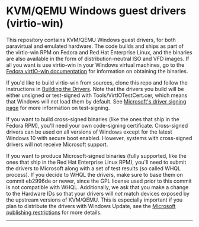 # KVM/QEMU Windows guest drivers (virtio-win) #

This repository contains KVM/QEMU Windows guest drivers, for both
paravirtual and emulated hardware. The code builds and ships as part
of the virtio-win RPM on Fedora and Red Hat Enterprise Linux, and the
binaries are also available in the form of distribution-neutral ISO
and VFD images. If all you want is use virtio-win in your Windows
virtual machines, go to the
[Fedora virtIO-win documentation][fedora-virtio]
for information on obtaining the binaries.

If you'd like to build virtio-win from sources, clone this repo and
follow the instructions in [Building the Drivers][wiki-building].
Note that the drivers you build will be either unsigned or test-signed
with Tools/VirtIOTestCert.cer, which means that Windows will not load
them by default. See [Microsoft's driver signing page][ms-signing]
for more information on test-signing.

If you want to build cross-signed binaries (like the ones that ship in
the Fedora RPM), you'll need your own code-signing certificate.
Cross-signed drivers can be used on all versions of Windows except for
the latest Windows 10 with secure boot enabled. However, systems with
cross-signed drivers will not receive Microsoft support.

If you want to produce Microsoft-signed binaries (fully supported,
like the ones that ship in the Red Hat Enterprise Linux RPM), you'll
need to submit the drivers to Microsoft along with a set of test
results (so called WHQL process). If you decide to WHQL the drivers,
make sure to base them on commit eb2996de or newer, since the GPL
license used prior to this commit is not compatible with WHQL.
Additionally, we ask that you make a change to the Hardware IDs so
that your drivers will *not* match devices exposed by the upstream
versions of KVM/QEMU. This is especially important if you plan to
distribute the drivers with Windows Update, see the 
[Microsoft publishing restrictions][ms-publishing] for more details.

[fedora-virtio]:https://docs.fedoraproject.org/en-US/quick-docs/creating-windows-virtual-machines-using-virtio-drivers/index.html
[wiki-building]:https://github.com/virtio-win/kvm-guest-drivers-windows/wiki/Building-the-drivers-using-Windows-11-21H2-EWDK
[ms-signing]:https://docs.microsoft.com/en-us/windows-hardware/drivers/install/installing-test-signed-driver-packages
[ms-publishing]:https://docs.microsoft.com/en-us/windows-hardware/drivers/dashboard/publishing-restrictions
- - - -